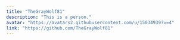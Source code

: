 ```yaml
---
title: "TheGrayWolf81"
description: "This is a person."
avatar: "https://avatars2.githubusercontent.com/u/15034939?v=4"
link: "https://github.com/TheGrayWolf81"
---
```

